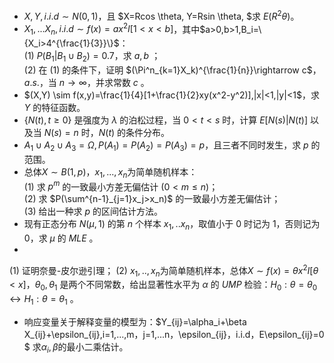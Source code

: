 -  $X,Y,i.i.d \sim N(0,1)$，且 $X=Rcos \theta,
Y=Rsin \theta,
$求 $E(R^2\theta)$。 
-  $X_1,...X_n,i.i.d\sim f(x)=ax^2I[1<x<b]$，其中$a>0,b>1,B_i=\{X_i>4^{\frac{1}{3}}\}$：<br />(1) $P(B_1|B_1 \cup B_2)=0.7$，求 $a,b$ ；<br />(2) 在 (1) 的条件下，证明 $(\Pi^n_{k=1}X_k)^{\frac{1}{n}}\rightarrow c$，$a.s.$，当 $n \rightarrow \infty$，并求常数 $c$ 。 
-  $(X,Y) \sim f(x,y)=\frac{1}{4}[1+\frac{1}{2}xy(x^2-y^2)],|x|<1,|y|<1$，求 $Y$ 的特征函数。 
-  $\{N(t),t \geq0\}$ 是强度为 $\lambda$ 的泊松过程，当 $0<t<s$ 时，计算 $E[N(s)|N(t)]$ 以及当 $N(s)=n$ 时，$N(t)$ 的条件分布。 
-  $A_1 \cup A_2 \cup A_3= \Omega,P(A_1)=P(A_2)=P(A_3)=p$，且三者不同时发生，求 $p$ 的范围。 
-  总体$X \sim B(1,p)$，$x_1,...,x_n$为简单随机样本：<br />(1) 求 $p^m$ 的一致最小方差无偏估计 $(0<m\leq n)$；<br />(2) 求 $P(\sum^{n-1}_{j=1}x_j>x_n)$ 的一致最小方差无偏估计；<br />(3) 给出一种求 $p$ 的区间估计方法。 
-  现有正态分布 $N(\mu,1)$ 的第 $n$ 个样本 $x_1,..x_n$，取值小于 0 时记为 1，否则记为 0，求 $\mu$ 的 $MLE$ 。 
- ​

(1) 证明奈曼-皮尔逊引理；
 (2) $x_1,..,x_n$为简单随机样本，总体$X \sim f(x)=\theta x^2I[\theta<x]$，$\theta_0,\theta_1$ 是两个不同常数，给出显著性水平为 $\alpha$ 的 $UMP$ 检验：$H_0:\theta=\theta_0 \leftrightarrow H_1:\theta=\theta_1$ 。
 - 响应变量关于解释变量的模型为：$Y_{ij}=\alpha_i+\beta X_{ij}+\epsilon_{ij},i=1,...,m，j=1,...n，\epsilon_{ij}，i.i.d，E\epsilon_{ij}=0
$ 求$\alpha_i,\beta$的最小二乘估计。
